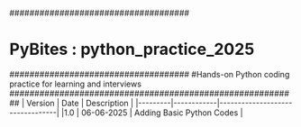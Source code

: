 ####################################
# PyBites : python_practice_2025   #
####################################
#Hands-on Python coding practice for learning and interviews
##########################################################
| Version | Date       | Description                     |
|---------|------------|---------------------------------|
|1.0    |  06-06-2025 | Adding Basic Python Codes |
